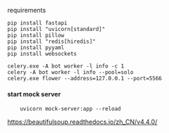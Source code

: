 requirements
```
pip install fastapi
pip install "uvicorn[standard]"
pip install pillow
pip install "redis[hiredis]"
pip install pyyaml
pip install websockets
```




```
celery.exe -A bot worker -l info -c 1
celery -A bot worker -l info --pool=solo 
celery.exe flower --address=127.0.0.1 --port=5566
``` 
#### start mock server
```
    uvicorn mock-server:app --reload
```


https://beautifulsoup.readthedocs.io/zh_CN/v4.4.0/
